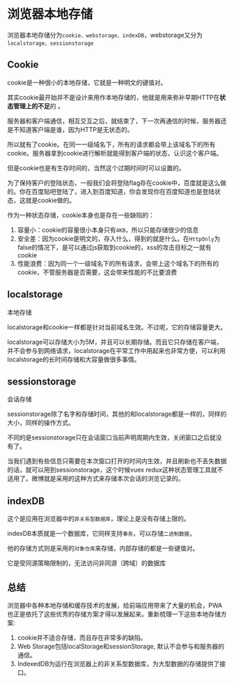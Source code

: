 # 浏览器本地存储

浏览器本地存储分为`cookie、webstorage、indexDB`，webstorage又分为`localstorage、sessionstorage`

## Cookie

cookie是一种很小的本地存储，它就是一种明文的键值对。

其实cookie最开始并不是设计来用作本地存储的，他就是用来弥补早期HTTP在**状态管理上的不足**的 。

服务器和客户端通信，相互交互之后，就结束了，下一次再通信的时候，服务器还是不知道客户端是谁，因为HTTP是无状态的。

所以就有了cookie。在同一一级域名下，所有的请求都会带上该域名下的所有cookie。服务器拿到cookie进行解析就能得到客户端的状态，认识这个客户端。

但是cookie也是有生存时间的，当然这个过期时间时可以设置的。

为了保持客户的登陆状态，一般我们会将登陆flag存在cookie中，百度就是这么做的。你在百度贴吧登陆了，进入到百度知道，你会发现你在百度知道也是登陆状态，这就是cookie做的。

作为一种状态存储，cookie本身也是存在一些缺陷的：

1. 容量小：cookie的容量很小本身只有`4KB`，所以只能存储很少的信息
2. 安全差：因为cookie是明文的，存入什么，得到的就是什么。在`HttpOnly`为false的情况下，是可以通过js获取到cookie的，xss的攻击目标之一就有cookie
3. 性能浪费：因为同一个一级域名下的所有请求，会带上这个域名下的所有的cookie，不管服务器是否需要，这会带来性能的不比要浪费

## localstorage

本地存储

localstorage和cookie一样都是针对当前域名生效。不过呢，它的存储容量更大。

localstorage可以存储大小为5M，并且可以长期存储。而且它只存储在客户端，并不会参与到网络请求，localstorage在平常工作中用起来也非常方便，可以利用localstorage的长时间存储和大容量做很多事情。

## sessionstorage

会话存储

sessionstorage除了名字和存储时间，其他的和localstorage都是一样的，同样的大小，同样的操作方式。

不同的是sessionstorage只在会话窗口当前声明周期内生效，关闭窗口之后就没有了。

当我们遇到有些信息只需要在本次窗口打开的时间内生效，并且刷新也不丢失数据的话，就可以用到sessionstorage，这个时候vuex redux这种状态管理工具就不适用了。微博就是采用的这种方式来存储本次会话的浏览记录的。

## indexDB

这个是应用在浏览器中的`菲关系型数据库`，理论上是没有存储上限的。

indexDB本质就是一个数据库，它同样支持`事务`，可以存储`二进制数据`，

他的存储方式则是采用的`对象仓库`来存储，内部存储的都是一些键值对。

它是受同源策略限制的，无法访问非同源（跨域）的数据库

## 总结

浏览器中各种本地存储和缓存技术的发展，给前端应用带来了大量的机会，PWA 也正是依托了这些优秀的存储方案才得以发展起来。重新梳理一下这些本地存储方案:

1. cookie并不适合存储，而且存在非常多的缺陷。
2. Web Storage包括localStorage和sessionStorage, 默认不会参与和服务器的通信。
3. IndexedDB为运行在浏览器上的非关系型数据库，为大型数据的存储提供了接口。